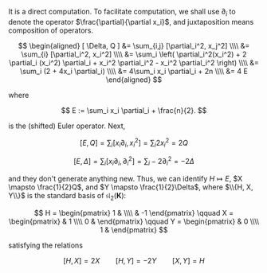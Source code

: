 It is a direct computation. To facilitate computation, we shall use $\partial_i$ to denote the operator $\frac{\partial}{\partial x_i}$, and juxtaposition means composition of operators.

$$
\begin{aligned}
[ \Delta, Q ] &= \sum_{i,j} [\partial_i^2, x_j^2] \\\\
&= \sum_{i} [\partial_i^2, x_i^2] \\\\
&= \sum_i \left( \partial_i^2(x_i^2) + 2 \partial_i (x_i^2) \partial_i + x_i^2 \partial_i^2 - x_i^2 \partial_i^2 \right) \\\\
&= \sum_i (2 + 4x_i \partial_i) \\\\
&= 4\sum_i x_i \partial_i + 2n \\\\
&= 4 E
\end{aligned}
$$

where

$$
E := \sum_i x_i \partial_i + \frac{n}{2}.
$$

is the (shifted) Euler operator. Next,

$$
[E, Q] = \sum_i [ x_i \partial_i, x_i^2] = \sum_i 2 x_i^2 = 2 Q
$$

$$
[E, \Delta] = \sum_i [ x_i \partial_i, \partial_i^2] = \sum_i -2\partial_i^2 = -2 \Delta
$$

and they don't generate anything new. Thus, we can identify $H \mapsto E$, $X \mapsto \frac{1}{2}Q$, and $Y \mapsto \frac{1}{2}\Delta$, where $\\{H, X, Y\\}$ is the standard basis of $\mathfrak{sl}_2(\mathbf{K})$:

$$
H = \begin{pmatrix} 1 & \\\\ & -1 \end{pmatrix} \qquad X = \begin{pmatrix} & 1 \\\\ 0 & \end{pmatrix} \qquad Y = \begin{pmatrix} & 0 \\\\ 1 & \end{pmatrix}
$$

satisfying the relations

$$
[H, X] = 2X \qquad [H, Y] = -2Y \qquad [X, Y] = H
$$
